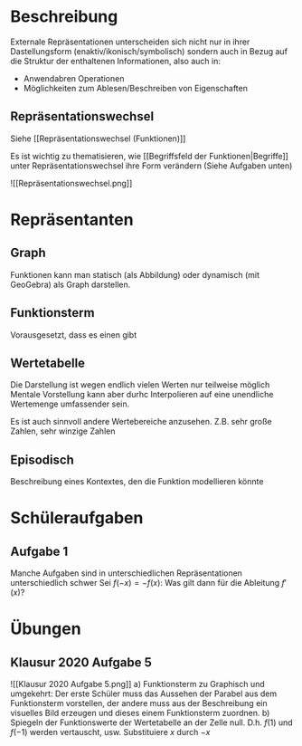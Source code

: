 # Beschreibung
Externale Repräsentationen unterscheiden sich nicht nur in ihrer Dastellungsform (enaktiv/ikonisch/symbolisch) sondern auch in Bezug auf die Struktur der enthaltenen Informationen, also auch in:
- Anwendabren Operationen
- Möglichkeiten zum Ablesen/Beschreiben von Eigenschaften

## Repräsentationswechsel
Siehe [[Repräsentationswechsel (Funktionen)]]

Es ist wichtig zu thematisieren, wie [[Begriffsfeld der Funktionen|Begriffe]] unter Repräsentationswechsel ihre Form verändern (Siehe Aufgaben unten)

![[Repräsentationswechsel.png]]



# Repräsentanten
## Graph
Funktionen kann man statisch (als Abbildung) oder dynamisch (mit GeoGebra) als Graph darstellen. 

## Funktionsterm
Vorausgesetzt, dass es einen gibt

## Wertetabelle
Die Darstellung ist wegen endlich vielen Werten nur teilweise möglich
Mentale Vorstellung kann aber durhc Interpolieren auf eine unendliche Wertemenge umfassender sein.

Es ist auch sinnvoll andere Wertebereiche anzusehen. Z.B. sehr große Zahlen, sehr winzige Zahlen

## Episodisch
Beschreibung eines Kontextes, den die Funktion modellieren könnte

# Schüleraufgaben
## Aufgabe 1
Manche Aufgaben sind in unterschiedlichen Repräsentationen unterschiedlich schwer
Sei $f(-x) = -f(x)$: Was gilt dann für die Ableitung $f'(x)$?

# Übungen
## Klausur 2020 Aufgabe 5
![[Klausur 2020 Aufgabe 5.png]]
a) Funktionsterm zu Graphisch und umgekehrt: Der erste Schüler muss das Aussehen der Parabel aus dem Funktionsterm vorstellen, der andere muss aus der Beschreibung ein visuelles Bild erzeugen und dieses einem Funktionsterm zuordnen.
b) Spiegeln der Funktionswerte der Wertetabelle an der Zelle null. D.h. $f(1)$ und $f(-1)$ werden vertauscht, usw.
Substituiere $x$ durch $-x$
